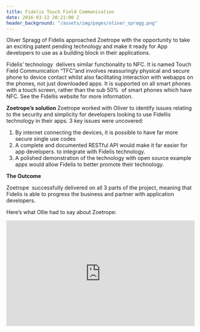 ```yaml
---
title: Fidelis Touch Field Communication
date: 2016-03-22 20:21:00 Z
header_background: "/assets/img/pages/oliver_spragg.png"
---
```


Oliver Spragg of Fidelis approached Zoetrope with the opportunity to take an exciting patent pending technology and make it ready for App developers to use as a building block in their applications.

Fidelis’ technology  delivers similar functionality to NFC. It is named Touch Field Communication “TFC”and involves reassuringly physical and secure phone to device contact whilst also facilitating interaction with webapps on the phones, not just downloaded apps. It is supported on all smart phones with a touch screen, rather than the sub 50%  of smart phones which have NFC. See the Fidellis website for more information.

**Zoetrope’s solution**
Zoetrope worked with Oliver to identify issues relating to the security and simplicity for developers looking to use Fidellis technology in their apps. 3 key issues were uncovered:

1.  By internet connecting the devices, it is possible to have far more secure single use codes
2.  A complete and documented RESTful API would make it far easier for app developers. to integrate with Fidelis technology.
3.  A polished demonstration of the technology with open source example apps would allow Fidelis to better promote their technology.

**The Outcome**

Zoetrope  successfully delivered on all 3 parts of the project, meaning that Fidelis is able to progress the business and partner with application developers.

Here’s what Ollie had to say about Zoetrope:

<iframe allowfullscreen="" frameborder="0" height="281" mozallowfullscreen="" src="https://player.vimeo.com/video/125481113" webkitallowfullscreen="" width="500"></iframe>
